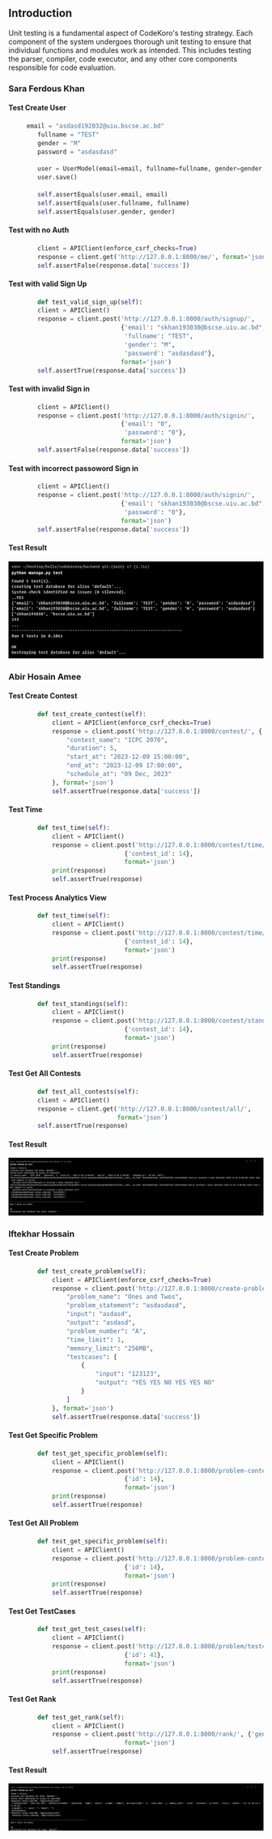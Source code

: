 ## Introduction
Unit testing is a fundamental aspect of CodeKoro's testing strategy. Each component of the system undergoes thorough unit testing to ensure that individual functions and modules work as intended. This includes testing the parser, compiler, code executor, and any other core components responsible for code evaluation.

### Sara Ferdous Khan
#### Test Create User
``` py
     email = "asdasd192032@uiu.bscse.ac.bd"
        fullname = "TEST"
        gender = "M"
        password = "asdasdasd"

        user = UserModel(email=email, fullname=fullname, gender=gender, password=password)
        user.save()

        self.assertEquals(user.email, email)
        self.assertEquals(user.fullname, fullname)
        self.assertEquals(user.gender, gender)
```

#### Test with no Auth
``` py
        client = APIClient(enforce_csrf_checks=True)
        response = client.get('http://127.0.0.1:8000/me/', format='json')
        self.assertFalse(response.data['success'])
```

#### Test with valid Sign Up
``` py
        def test_valid_sign_up(self):
        client = APIClient()
        response = client.post('http://127.0.0.1:8000/auth/signup/',
                               {'email': "skhan193030@bscse.uiu.ac.bd",
                                'fullname': "TEST",
                                'gender': "M",
                                'password': "asdasdasd"},
                               format='json')
        self.assertTrue(response.data['success'])
```


#### Test with invalid Sign in
``` py
        client = APIClient()
        response = client.post('http://127.0.0.1:8000/auth/signin/',
                               {'email': "0",
                                'password': "0"},
                               format='json')
        self.assertFalse(response.data['success'])
```

#### Test with incorrect passoword Sign in
``` py
        client = APIClient()
        response = client.post('http://127.0.0.1:8000/auth/signin/',
                               {'email': "skhan193030@bscse.uiu.ac.bd",
                                'password': "0"},
                               format='json')
        self.assertFalse(response.data['success'])
```
#### Test Result
![asset](assets/sara-test.png)

### Abir Hosain Amee
#### Test Create Contest
``` py
        def test_create_contest(self):
            client = APIClient(enforce_csrf_checks=True)
            response = client.post('http://127.0.0.1:8000/contest/', {
                "contest_name": "ICPC 2070",
                "duration": 5,
                "start_at": "2023-12-09 15:00:00",
                "end_at": "2023-12-09 17:00:00",
                "schedule_at": "09 Dec, 2023"
            }, format='json')
            self.assertTrue(response.data['success'])
```

#### Test Time
``` py
        def test_time(self):
            client = APIClient()
            response = client.post('http://127.0.0.1:8000/contest/time/',
                                {'contest_id': 14},
                                format='json')
            print(response)
            self.assertTrue(response)
```

#### Test Process Analytics View
``` py
        def test_time(self):
            client = APIClient()
            response = client.post('http://127.0.0.1:8000/contest/time/',
                                {'contest_id': 14},
                                format='json')
            print(response)
            self.assertTrue(response)
```

#### Test Standings
``` py
        def test_standings(self):
            client = APIClient()
            response = client.post('http://127.0.0.1:8000/contest/standings/',
                                {'contest_id': 14},
                                format='json')
            print(response)
            self.assertTrue(response)
```

#### Test Get All Contests
``` py
        def test_all_contests(self):
        client = APIClient()
        response = client.get('http://127.0.0.1:8000/contest/all/',
                              format='json')
        self.assertTrue(response)
```

#### Test Result
![asset](assets/test-abir.png)

### Iftekhar Hossain 

#### Test Create Problem
``` py
        def test_create_problem(self):
            client = APIClient(enforce_csrf_checks=True)
            response = client.post('http://127.0.0.1:8000/create-problem/', {
                "problem_name": "Ones and Twos",
                "problem_statement": "asdasdasd",
                "input": "asdasd",
                "output": "asdasd",
                "problem_number": "A",
                "time_limit": 1,
                "memory_limit": "256MB",
                "testcases": [
                    {
                        "input": "123123",
                        "output": "YES YES NO YES YES NO"
                    }
                ]
            }, format='json')
            self.assertTrue(response.data['success'])
```

#### Test Get Specific Problem
``` py
        def test_get_specific_problem(self):
            client = APIClient()
            response = client.post('http://127.0.0.1:8000/problem-contest/',
                                {'id': 14},
                                format='json')
            print(response)
            self.assertTrue(response)
```


#### Test Get All Problem
``` py
        def test_get_specific_problem(self):
            client = APIClient()
            response = client.post('http://127.0.0.1:8000/problem-contest/',
                                {'id': 14},
                                format='json')
            print(response)
            self.assertTrue(response)
```

#### Test Get TestCases
``` py
        def test_get_test_cases(self):
            client = APIClient()
            response = client.post('http://127.0.0.1:8000/problem/testcases/',
                                {'id': 41},
                                format='json')
            print(response)
            self.assertTrue(response)
```

#### Test Get Rank
``` py
        def test_get_rank(self):
            client = APIClient()
            response = client.post('http://127.0.0.1:8000/rank/', {'gender': '', 'year': '', 'batch': ''},
                                format='json')
            self.assertTrue(response)
```

#### Test Result
![asset](assets/test-ifti.png)




